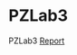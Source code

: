 # PZLab3
PZLab3
[Report](https://drive.google.com/file/d/1ZefPoKfiob4xYcqxRgDf4C99T3IndIeQ/view?usp=share_link)
